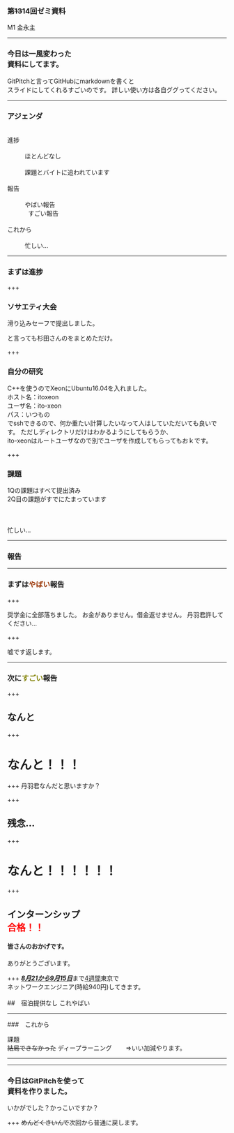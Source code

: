 ### 第~~13~~14回ゼミ資料
M1 金永主

---

### 今日は一風変わった<br>資料にしてます。
GitPitchと言ってGitHubにmarkdownを書くと<br>スライドにしてくれるすごいのです。
詳しい使い方は各自ググってください。

---

### アジェンダ
<dl>
  <dt>進捗</dt>
  <dd>ほとんどなし</dd>
  <dd>課題とバイトに追われています</dd>
  <dt>報告</dt>
  <dd>やばい報告<br>  
      すごい報告</dd>
  <dt>これから</dt>
  <dd>忙しい...</dd>
</dl>

---

### まずは進捗

+++

### ソサエティ大会

滑り込みセーフで提出しました。

と言っても杉田さんのをまとめただけ。

+++

### 自分の研究

C++を使うのでXeonにUbuntu16.04を入れました。<br>
ホスト名：itoxeon<br>
ユーザ名：ito-xeon<br>
パス：いつもの<br>
でsshできるので、何か重たい計算したいなって人はしていただいても良いです。
ただしディレクトリだけはわかるようにしてもらうか、<br>ito-xeonはルートユーザなので別でユーザを作成してもらってもおｋです。

+++

### 課題
1Qの課題はすべて提出済み
<br>
2Q目の課題がすでにたまっています
<br>
<br>
<br>
<br>
忙しい...

---
### 報告

---

### まずは<span style="color:#993300">やばい</span>報告
+++

奨学金に全部落ちました。
お金がありません。借金返せません。
丹羽君許してください...

+++

嘘です返します。

---

### 次に<span style="color:olive">すごい</span>報告
+++

## なんと

+++

# なんと！！！

+++
丹羽君なんだと思いますか？

+++
## 残念...
+++
# なんと！！！！！！

+++

## インターンシップ<br><span id="blink9009" style="color:red">合格！！</span>

#### 皆さんのおかげです。
ありがとうございます。

+++
<u>___8月21から9月15日___</u>まで<u>4週間</u>東京で<br>
ネットワークエンジニア(時給940円)してきます。
<br>
<br>
##　宿泊提供なし
これやばい

---
###　これから

課題
<br>
~~結局できなかった~~
ディープラーニング
　　⇒いい加減やります。

---
---
### 今日はGitPitchを使って<br>資料を作りました。
いかがでした？かっこいですか？

+++
~~めんどくさいんで~~次回から普通に戻します。

